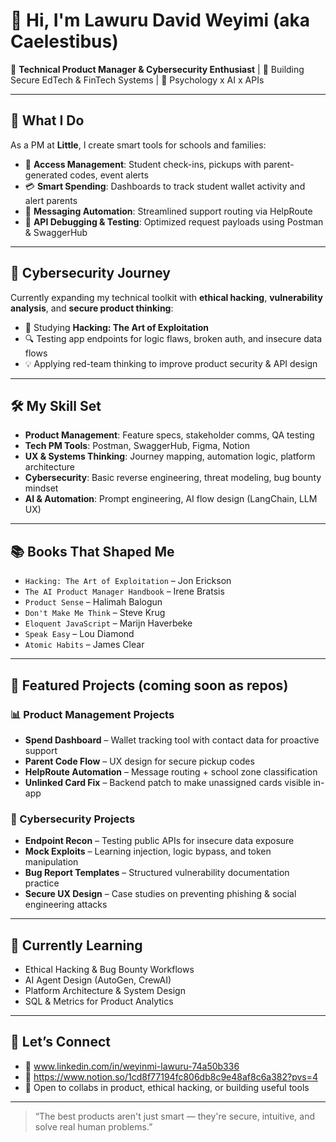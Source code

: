 # 👋 Hi, I'm Lawuru David Weyimi (aka Caelestibus)

🎯 **Technical Product Manager & Cybersecurity Enthusiast** | 🚀 Building Secure EdTech & FinTech Systems | 🧠 Psychology x AI x APIs

---

## 💼 What I Do

As a PM at **Little**, I create smart tools for schools and families:
- 🏫 **Access Management**: Student check-ins, pickups with parent-generated codes, event alerts
- 💳 **Smart Spending**: Dashboards to track student wallet activity and alert parents
- 🧠 **Messaging Automation**: Streamlined support routing via HelpRoute
- 🧪 **API Debugging & Testing**: Optimized request payloads using Postman & SwaggerHub

---

## 🔐 Cybersecurity Journey

Currently expanding my technical toolkit with **ethical hacking**, **vulnerability analysis**, and **secure product thinking**:
- 🧠 Studying **Hacking: The Art of Exploitation**
- 🔍 Testing app endpoints for logic flaws, broken auth, and insecure data flows
- 💡 Applying red-team thinking to improve product security & API design

---

## 🛠 My Skill Set
- **Product Management**: Feature specs, stakeholder comms, QA testing
- **Tech PM Tools**: Postman, SwaggerHub, Figma, Notion
- **UX & Systems Thinking**: Journey mapping, automation logic, platform architecture
- **Cybersecurity**: Basic reverse engineering, threat modeling, bug bounty mindset
- **AI & Automation**: Prompt engineering, AI flow design (LangChain, LLM UX)

---

## 📚 Books That Shaped Me
- `Hacking: The Art of Exploitation` – Jon Erickson  
- `The AI Product Manager Handbook` – Irene Bratsis  
- `Product Sense` – Halimah Balogun  
- `Don't Make Me Think` – Steve Krug  
- `Eloquent JavaScript` – Marijn Haverbeke  
- `Speak Easy` – Lou Diamond  
- `Atomic Habits` – James Clear  

---

## 🚧 Featured Projects (coming soon as repos)
### 📊 Product Management Projects
- **Spend Dashboard** – Wallet tracking tool with contact data for proactive support  
- **Parent Code Flow** – UX design for secure pickup codes  
- **HelpRoute Automation** – Message routing + school zone classification  
- **Unlinked Card Fix** – Backend patch to make unassigned cards visible in-app  

### 🧪 Cybersecurity Projects
- **Endpoint Recon** – Testing public APIs for insecure data exposure  
- **Mock Exploits** – Learning injection, logic bypass, and token manipulation  
- **Bug Report Templates** – Structured vulnerability documentation practice  
- **Secure UX Design** – Case studies on preventing phishing & social engineering attacks

---

## 🧠 Currently Learning
- Ethical Hacking & Bug Bounty Workflows
- AI Agent Design (AutoGen, CrewAI)
- Platform Architecture & System Design
- SQL & Metrics for Product Analytics

---

## 🤝 Let’s Connect

- 💼 www.linkedin.com/in/weyinmi-lawuru-74a50b336 
- 🧠 https://www.notion.so/1cd8f77194fc806db8c9e48af8c6a382?pvs=4 
- 💬 Open to collabs in product, ethical hacking, or building useful tools

---

> “The best products aren't just smart — they're secure, intuitive, and solve real human problems.”


<!--
**Caelestibus/Caelestibus** is a ✨ _special_ ✨ repository because its `README.md` (this file) appears on your GitHub profile.

Here are some ideas to get you started:

- 🔭 I’m currently working on ...
- 🌱 I’m currently learning ...
- 👯 I’m looking to collaborate on ...
- 🤔 I’m looking for help with ...
- 💬 Ask me about ...
- 📫 How to reach me: ...
- 😄 Pronouns: ...
- ⚡ Fun fact: ...
-->
